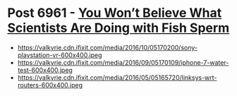# Post 6961 - [You Won&#8217;t Believe What Scientists Are Doing with Fish Sperm](https://www.ifixit.com/News/6961/fish-sperm)

- https://valkyrie.cdn.ifixit.com/media/2016/10/05170200/sony-playstation-vr-600x400.jpeg
- https://valkyrie.cdn.ifixit.com/media/2016/09/05170109/iphone-7-water-test-600x400.jpeg
- https://valkyrie.cdn.ifixit.com/media/2016/05/05165720/linksys-wrt-routers-600x400.jpeg

